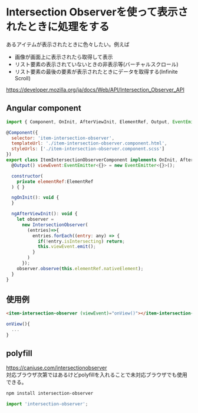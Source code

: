 # Intersection Observerを使って表示されたときに処理をする

あるアイテムが表示されたときに色々したい。例えば


- 画像が画面上に表示されたら取得して表示
- リスト要素の表示されていないときの非表示等(バーチャルスクロール)
- リスト要素の最後の要素が表示されたときにデータを取得する(Infinite Scroll)

https://developer.mozilla.org/ja/docs/Web/API/Intersection_Observer_API

## Angular component

```javaScript
import { Component, OnInit, AfterViewInit, ElementRef, Output, EventEmitter } from '@angular/core';

@Component({
  selector: 'item-intersection-observer',
  templateUrl: './item-intersection-observer.component.html',
  styleUrls: ['./item-intersection-observer.component.scss']
})
export class ItemIntersectionObserverComponent implements OnInit, AfterViewInit {
  @Output() viewEvent:EventEmitter<{}> = new EventEmitter<{}>();

  constructor(
    private elementRef:ElementRef
  ) { }

  ngOnInit(): void {
  }

  ngAfterViewInit(): void {
    let observer =
      new IntersectionObserver(
        (entries)=>{
          entries.forEach((entry: any) => {
            if(!entry.isIntersecting) return;
            this.viewEvent.emit();
          }
        )
      });
    observer.observe(this.elementRef.nativeElement);
  }
}
```

## 使用例
```html
<item-intersection-observer (viewEvent)="onView()"></item-intersection-observer>
```

```javaScript
onView(){
  ...
}
```

## polyfill
https://caniuse.com/intersectionobserver  
対応ブラウザ次第ではあるけどpolyfillを入れることで未対応ブラウザでも使用できる。

```bash
npm install intersection-observer
```

```javaScript
import 'intersection-observer';
```

